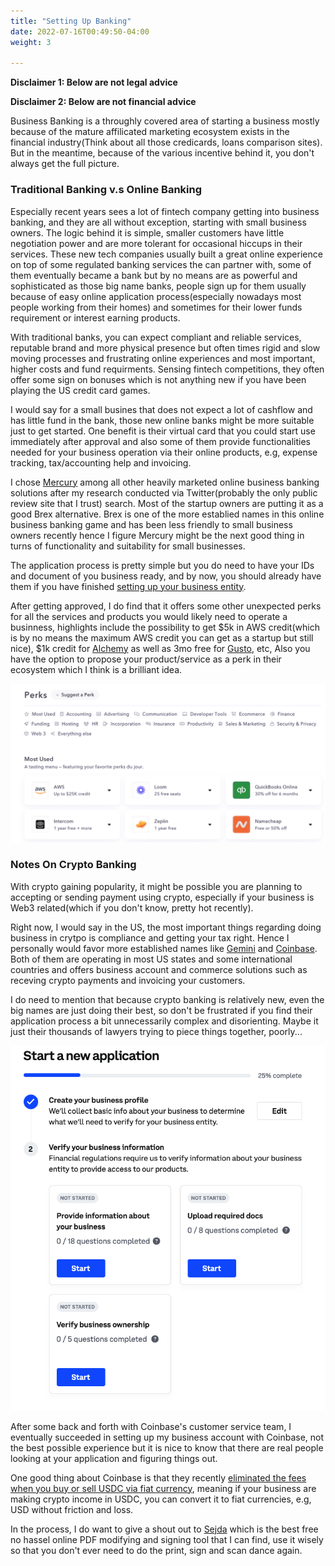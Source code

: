 ```yaml
---
title: "Setting Up Banking"
date: 2022-07-16T00:49:50-04:00
weight: 3

---
```


**Disclaimer 1: Below are not legal advice**

**Disclaimer 2: Below are not financial advice**

Business Banking is a throughly covered area of starting a business mostly because of the mature affilicated marketing ecosystem exists in the financial industry(Think about all those credicards, loans comparison sites). But in the meantime, because of the various incentive behind it, you don't always get the full picture. 

<!--more-->

### Traditional Banking v.s Online Banking

Especially recent years sees a lot of fintech company getting into business banking, and they are all without exception, starting with small business owners. The logic behind it is simple, smaller customers have little negotiation power and are more tolerant for occasional hiccups in their services. These new tech companies usually built a great online experience on top of some regulated banking services the can partner with, some of them eventually became a bank but by no means are as powerful and sophisticated as those big name banks, people sign up for them usually because of easy online application process(especially nowadays most people working from their homes) and sometimes for their lower funds requirement or interest earning products.

With traditional banks, you can expect compliant and reliable services, reputable brand and more physical presence but often times rigid and slow moving processes and frustrating online experiences and most important, higher costs and fund requirments. Sensing fintech competitions, they often offer some sign on bonuses which is not anything new if you have been playing the US credit card games.

I would say for a small busines that does not expect a lot of cashflow and has little fund in the bank, those new online banks might be more suitable just to get started. One benefit is their virtual card that you could start use immediately after approval and also some of them provide functionalities needed for your business operation via their online products, e.g, expense tracking, tax/accounting help and invoicing.

I chose [Mercury](https://mercury.com/r/mvs) among all other heavily marketed online business banking solutions after my research conducted via Twitter(probably the only public review site that I trust) search. Most of the startup owners are putting it as a good Brex alternative. Brex is one of the more establied names in this online business banking game and has been less friendly to small business owners recently hence I figure Mercury might be the next good thing in turns of functionality and suitability for small businesses.

The application process is pretty simple but you do need to have your IDs and document of you business ready, and by now, you should already have them if you have finished [setting up your business entity](https://minimumviablestack.net/docs/getting_started/).

After getting approved, I do find that it offers some other unexpected perks for all the services and products you would likely need to operate a businness, highlights include the possibility to get $5k in AWS credit(which is by no means the maximum AWS credit you can get as a startup but still nice), $1k credit for [Alchemy](https://alchemy.com/) as well as 3mo free for [Gusto](https://gusto.com/), etc, Also you have the option to propose your product/service as a perk in their ecosystem which I think is a brilliant idea.

![Mercury Perks](/images/mercury-perks.png)

### Notes On Crypto Banking

With crypto gaining popularity, it might be possible you are planning to accepting or sending payment using crypto, especially if your business is Web3 related(which if you don't know, pretty hot recently).

Right now, I would say in the US, the most important things regarding doing business in crytpo is compliance and getting your tax right. Hence I personally would favor more established names like [Gemini](https://www.gemini.com/) and [Coinbase](https://www.coinbase.com/). Both of them are operating in most US states and some international countries and offers business account and commerce solutions such as receving crypto payments and invoicing your customers.

I do need to mention that because crypto banking is relatively new, even the big names are just doing their best, so don't be frustrated if you find their application process a bit unnecessarily complex and disorienting. Maybe it just their thousands of lawyers trying to piece things together, poorly...

![Coinbase Business Account Application](/images/coinbase-biz-account-app.png)

After some back and forth with Coinbase's customer service team, I eventually succeeded in setting up my business account with Coinbase, not the best possible experience but it is nice to know that there are real people looking at your application and figuring things out.

One good thing about Coinbase is that they recently [eliminated the fees when you buy or sell USDC via fiat currency](https://www.coinbase.com/blog/increasing-access-to-usdc-internationally-commission-free-trading), meaning if your business are making crypto income in USDC, you can convert it to fiat currencies, e.g, USD without friction and loss.

In the process, I do want to give a shout out to [Sejda](https://www.sejda.com/) which is the best free no hassel online PDF modifying and signing tool that I can find, use it wisely so that you don't ever need to do the print, sign and scan dance again.

